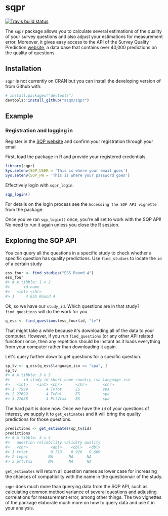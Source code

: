 
sqpr
====

[![Travis build status](https://travis-ci.org/asqm/sqpr.svg?branch=master)](https://travis-ci.org/asqm/sqpr)

<!-- # sqpr <img src="man/figures/sqpr_logo.png" align="right" /> -->
The `sqpr` package allows you to calculate several estimations of the quality of your survey questions and also adjust your estimations for measurement error. Moreover, it gives easy access to the API of the Survey Quality Prediction [website](http://sqp.upf.edu/), a data base that contains over 40,000 predictions on the quality of questions.

Installation
------------

`sqpr` is not currently on CRAN but you can install the developing version of from Github with:

``` r
# install.packages("devtools")
devtools::install_github("asqm/sqpr")
```

Example
-------

### Registration and logging in

Register in the [SQP website](http://sqp.upf.edu/accounts/register/) and confirm your registration through your email.

First, load the package in R and provide your registered credentials.

``` r
library(sqpr)
Sys.setenv(SQP_USER = 'This is where your email goes')
Sys.setenv(SQP_PW = 'This is where your password goes')
```

Effectively login with `sqpr_login`.

``` r
sqp_login()
```

For details on the login process see the `Accessing the SQP API vignette` from the package.

Once you've ran `sqp_login()` once, you're all set to work with the SQP API! No need to run it again unless you close the R session.

Exploring the SQP API
---------------------

You can query all the questions in a specific study to check whether a specific question has quality predictions. Use `find_studies` to locate the `id` of a certain study

``` r
ess_four <- find_studies("ESS Round 4")
ess_four
#> # A tibble: 1 x 2
#>      id name       
#>   <int> <chr>      
#> 1     4 ESS Round 4
```

Ok, so we have our `study_id`. Which questions are in that study? `find_questions` will do the work for you.

``` r
q_ess <- find_questions(ess_four$id, "tv")
```

That might take a while because it's downloading all of the data to your computer. However, if you run `find_questions` (or any other API related function) once, then any repetition should be instant as it loads everything from your computer rather than downloading it again.

Let's query further down to get questions for a specific question.

``` r
sp_tv <- q_ess[q_ess$language_iso == "spa", ]
sp_tv
#> # A tibble: 3 x 5
#>      id study_id short_name country_iso language_iso
#>   <int>    <int> <chr>      <chr>       <chr>       
#> 1  7999        4 TvTot      ES          spa         
#> 2 27699        4 TvPol      ES          spa         
#> 3 27638        4 PrtVtxx    ES          spa
```

The hard part is done now. Once we have the `id` of your questions of interest, we supply it to `get_estimates` and it will bring the quality predictions for those questions.

``` r
predictions <- get_estimates(sp_tv$id)
predictions
#> # A tibble: 3 x 4
#>   question reliability validity quality
#>   <chr>          <dbl>    <dbl>   <dbl>
#> 1 tvtot          0.713    0.926   0.660
#> 2 tvpol         NA       NA      NA    
#> 3 prtvtxx       NA       NA      NA
```

`get_estimates` will return all question names as lower case for increasing the chances of compatibility with the name in the questionnair of the study.

`sqpr` does much more than querying data from the SQP API, such as calculating common method variance of several questions and adjusting correlations for measurement error, among other things. The two vignettes of the package elaborate much more on how to query data and use it in your analysis.
